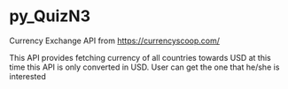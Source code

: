 # py_QuizN3
Currency Exchange API from https://currencyscoop.com/ 

This API provides fetching currency of all countries towards USD at this time this API is only converted in USD.
User can get the one that he/she is interested
